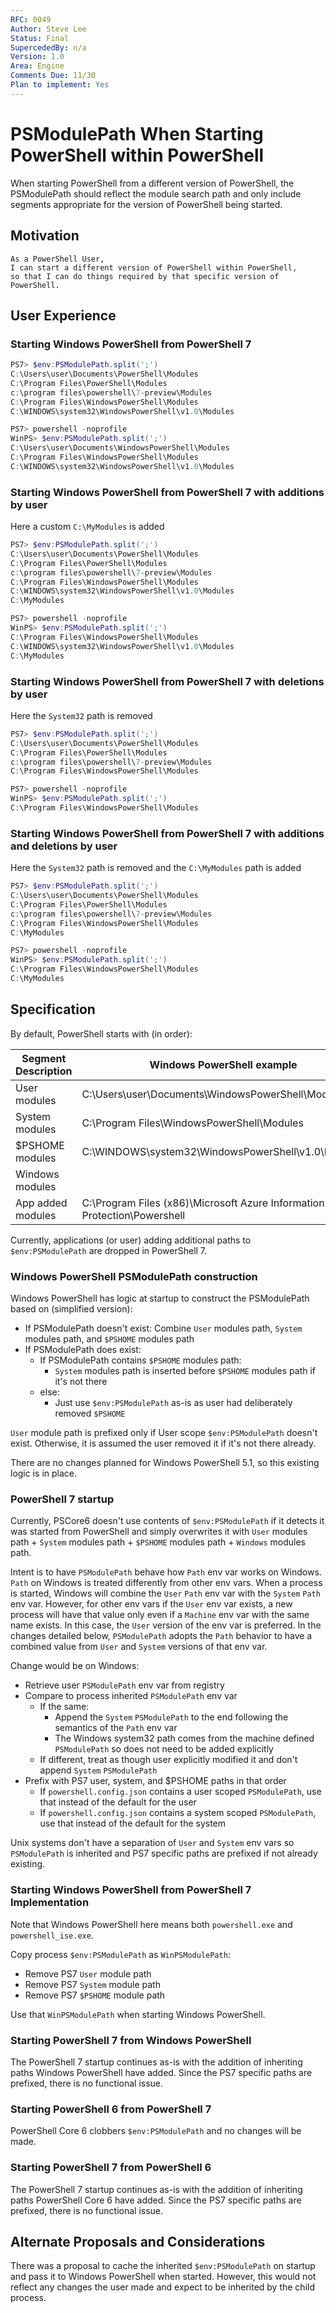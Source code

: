 ```yaml
---
RFC: 0049
Author: Steve Lee
Status: Final
SupercededBy: n/a
Version: 1.0
Area: Engine
Comments Due: 11/30
Plan to implement: Yes
---
```


# PSModulePath When Starting PowerShell within PowerShell

When starting PowerShell from a different version of PowerShell, the PSModulePath
should reflect the module search path and only include segments appropriate for
the version of PowerShell being started.

## Motivation

    As a PowerShell User,
    I can start a different version of PowerShell within PowerShell,
    so that I can do things required by that specific version of PowerShell.

## User Experience

### Starting Windows PowerShell from PowerShell 7

```powershell
PS7> $env:PSModulePath.split(';')
C:\Users\user\Documents\PowerShell\Modules
C:\Program Files\PowerShell\Modules
c:\program files\powershell\7-preview\Modules
C:\Program Files\WindowsPowerShell\Modules
C:\WINDOWS\system32\WindowsPowerShell\v1.0\Modules

PS7> powershell -noprofile
WinPS> $env:PSModulePath.split(';')
C:\Users\user\Documents\WindowsPowerShell\Modules
C:\Program Files\WindowsPowerShell\Modules
C:\WINDOWS\system32\WindowsPowerShell\v1.0\Modules
```

### Starting Windows PowerShell from PowerShell 7 with additions by user

Here a custom `C:\MyModules` is added

```powershell
PS7> $env:PSModulePath.split(';')
C:\Users\user\Documents\PowerShell\Modules
C:\Program Files\PowerShell\Modules
c:\program files\powershell\7-preview\Modules
C:\Program Files\WindowsPowerShell\Modules
C:\WINDOWS\system32\WindowsPowerShell\v1.0\Modules
C:\MyModules

PS7> powershell -noprofile
WinPS> $env:PSModulePath.split(';')
C:\Program Files\WindowsPowerShell\Modules
C:\WINDOWS\system32\WindowsPowerShell\v1.0\Modules
C:\MyModules
```

### Starting Windows PowerShell from PowerShell 7 with deletions by user

Here the `System32` path is removed

```powershell
PS7> $env:PSModulePath.split(';')
C:\Users\user\Documents\PowerShell\Modules
C:\Program Files\PowerShell\Modules
c:\program files\powershell\7-preview\Modules
C:\Program Files\WindowsPowerShell\Modules

PS7> powershell -noprofile
WinPS> $env:PSModulePath.split(';')
C:\Program Files\WindowsPowerShell\Modules
```

### Starting Windows PowerShell from PowerShell 7 with additions and deletions by user

Here the `System32` path is removed and the `C:\MyModules` path is added

```powershell
PS7> $env:PSModulePath.split(';')
C:\Users\user\Documents\PowerShell\Modules
C:\Program Files\PowerShell\Modules
c:\program files\powershell\7-preview\Modules
C:\Program Files\WindowsPowerShell\Modules
C:\MyModules

PS7> powershell -noprofile
WinPS> $env:PSModulePath.split(';')
C:\Program Files\WindowsPowerShell\Modules
C:\MyModules
```

## Specification

By default, PowerShell starts with (in order):

| Segment Description | Windows PowerShell example                                               | PowerShell 7 example                              |
|---------------------|--------------------------------------------------------------------------|---------------------------------------------------|
| User modules        | C:\Users\user\Documents\WindowsPowerShell\Modules                        | C:\Users\user\Documents\PowerShell\Modules        |
| System modules      | C:\Program Files\WindowsPowerShell\Modules                               | C:\Program Files\PowerShell\Modules               |
| $PSHOME modules     | C:\WINDOWS\system32\WindowsPowerShell\v1.0\Modules                       | c:\program files\powershell\7-preview\Modules     |
| Windows modules     |                                                                          | C:\WINDOWS\system32\WindowsPowerShell\v1.0\Module |
| App added modules   | C:\Program Files (x86)\Microsoft Azure Information Protection\Powershell |                                                   |

Currently, applications (or user) adding additional paths to `$env:PSModulePath` are dropped in PowerShell 7.

### Windows PowerShell PSModulePath construction

Windows PowerShell has logic at startup to construct the PSModulePath based on (simplified version):

- If PSModulePath doesn't exist: Combine `User` modules path, `System` modules path, and `$PSHOME` modules path
- If PSModulePath does exist:
  - If PSModulePath contains `$PSHOME` modules path:
    - `System` modules path is inserted before `$PSHOME` modules path if it's not there
  - else:
    - Just use `$env:PSModulePath` as-is as user had deliberately removed `$PSHOME`

`User` module path is prefixed only if User scope `$env:PSModulePath` doesn't exist.
Otherwise, it is assumed the user removed it if it's not there already.

There are no changes planned for Windows PowerShell 5.1, so this existing logic is in place.

### PowerShell 7 startup

Currently, PSCore6 doesn't use contents of `$env:PSModulePath` if it detects it was started from PowerShell
and simply overwrites it with `User` modules path + `System` modules path + `$PSHOME` modules path + `Windows` modules path.

Intent is to have `PSModulePath` behave how `Path` env var works on Windows.
`Path` on Windows is treated differently from other env vars.
When a process is started, Windows will combine the `User` `Path` env var with the `System` `Path` env var.
However, for other env vars if the `User` env var exists, a new process will have that value only even if a `Machine` env var
with the same name exists.
In this case, the `User` version of the env var is preferred.
In the changes detailed below, `PSModulePath` adopts the `Path` behavior to have a combined value from `User` and `System` versions of that env var.

Change would be on Windows:

- Retrieve user `PSModulePath` env var from registry
- Compare to process inherited `PSModulePath` env var
  - If the same:
    - Append the `System` `PSModulePath` to the end following the semantics of the `Path` env var
    - The Windows system32 path comes from the machine defined `PSModulePath` so does not need to be added explicitly
  - If different, treat as though user explicitly modified it and don't append `System` `PSModulePath`
- Prefix with PS7 user, system, and $PSHOME paths in that order
  - If `powershell.config.json` contains a user scoped `PSModulePath`, use that instead of the default for the user
  - If `powershell.config.json` contains a system scoped `PSModulePath`, use that instead of the default for the system

Unix systems don't have a separation of `User` and `System` env vars so `PSModulePath` is inherited and PS7 specific paths are prefixed if not
already existing.

### Starting Windows PowerShell from PowerShell 7 Implementation

Note that Windows PowerShell here means both `powershell.exe` and `powershell_ise.exe`.

Copy process `$env:PSModulePath` as `WinPSModulePath`:

- Remove PS7 `User` module path
- Remove PS7 `System` module path
- Remove PS7 `$PSHOME` module path

Use that `WinPSModulePath` when starting Windows PowerShell.

### Starting PowerShell 7 from Windows PowerShell

The PowerShell 7 startup continues as-is with the addition of inheriting paths Windows PowerShell have added.
Since the PS7 specific paths are prefixed, there is no functional issue.

### Starting PowerShell 6 from PowerShell 7

PowerShell Core 6 clobbers `$env:PSModulePath` and no changes will be made.

### Starting PowerShell 7 from PowerShell 6

The PowerShell 7 startup continues as-is with the addition of inheriting paths PowerShell Core 6 have added.
Since the PS7 specific paths are prefixed, there is no functional issue.

## Alternate Proposals and Considerations

There was a proposal to cache the inherited `$env:PSModulePath` on startup and pass it to Windows PowerShell when started.
However, this would not reflect any changes the user made and expect to be inherited by the child process.
